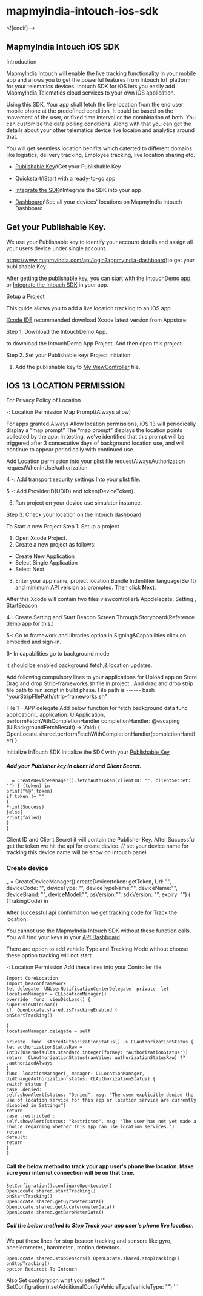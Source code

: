 # mapmyindia-intouch-ios-sdk

<![endif]-->

## MapmyIndia Intouch iOS SDK

Introduction

MapmyIndia Intouch  will enable the live tracking functionality in your mobile app and allows you to get the powerful features from Intouch IoT platform for your telematics devices. Inotuch SDK for iOS lets you easily add MapmyIndia Telematics cloud services to your own iOS application.

Using this SDK, Your app shall fetch the live location from the end user mobile phone at the predefined condition, It could be based on the movement of the user, or fixed time interval or the combination of both. You can customize the data polling conditions. Along with that  you can get the details about your other telematics device live locaion and analytics around that.

You will get seemless location benifits which caterted to different domains like logistics, delivery tracking, Employee tracking, live location sharing etc.

-  [Publishable Key](https://www.mapmyindia.com/api/login?appmyindia-dashboard)ñGet your Publishable Key

-  [Quickstart](https://github.com/MapmyIndia)ñStart with a ready-to-go app

-  [Integrate the SDK](#AddBeaconTrackingSDK)ñIntegrate the SDK into your app

-  [Dashboard](https://intouch.mapmyindia.com/nextgen/#/home/dashboard)ñSee all your devices' locations on MapmyIndia Intouch Dashboard

## Get your Publishable Key.

We use your Publishable key to identify your account details and assign all your users device under single account.

https://www.mapmyindia.com/api/login?appmyindia-dashboard)to get your publishable Key.

After getting the publishable key, you can [start with the IntouchDemo app](https://github.com/MapmyIndia), or [Integrate the Intouch SDK]([https://github.com/MapmyIndia](https://github.com/MapmyIndia)) in your app.

Setup a Project

This guide allows you to add a live location tracking to an iOS app.

[Xcode IDE]() recommended download Xcode latest version from Appstore.

Step 1. Download the IntouchDemo App.

to download the IntouchDemo App Project. And then open this project.

Step 2. Set your Publishable key/ Project Initiation

1.  Add the publishable key to  [My ViewController](https://github.com/MapmyIndia) file.

## IOS 13 LOCATION PERMISSION

For Privacy Policy of Location

-: Location Permission Map Prompt(Always allow)

For apps granted Always Allow location permissions, iOS 13 will periodically display a “map prompt” The “map prompt” displays the location points collected by the app. In testing, we’ve identified that this prompt will be triggered after 3 consecutive days of background location use, and will continue to appear periodically with continued use.

Add Location permission into your plist file
requestAlwaysAuthorization
requestWhenInUseAuthorization

4 -: Add transport security settings Into your plist file.

5 -: Add ProviderID(UDID) and token(DeviceToken).

5.  Run project on your device use simulator instance.

Step 3. Check your location on the Intouch [dashboard](https://intouch.mapmyindia.com/nextgen)

To Start a new Project
Step 1: Setup a project
1.  Open Xcode Project.
2.  Create a new project as follows:
-  Create New Application
-  Select Single Application
-  Select Next

3.  Enter your app name, project location,Bundle Indentifier language(Swift) and minimum API version as prompted. Then click  **Next**.

After this Xcode will contain two files viewcontroller& Appdelegate, Setting , StartBeacon

4-: Create Setting and Start Beacon Screen Through Storyboard(Reference demo app for this.)

5-: Go to framework and libraries option in Signing&Capabilities click on embeded and sign-in.

6-  In capabilities  go to  background mode

it should be enabled background fetch,&  location  updates.

Add following compulsory lines to your applications for Upload app on Store
Drag and drop Strip-frameworks.sh file in project . And drag and drop strip file path to run script in build phase.
File path is ------ bash "yourStripFIlePath/strip-frameworks.sh"

File 1 – APP delegate
Add below function for fetch background data
func  application(_ application: UIApplication,
performFetchWithCompletionHandler completionHandler: @escaping (UIBackgroundFetchResult) -> Void) {
OpenLocate.shared.performFetchWithCompletionHandler(completionHandler)
}

Initialize InTouch SDK
Initialize the SDK with your [Publishable Key](Test)
##### Add your Publisher key in client Id and Client Secret.
```
_ = CreateDeviceManager().fetchAuthToken(clientID: "", clientSecret: "") { (token) in
print("%@",token)
if token != ""
{
Print(Success)
}else{
Print(failed)
}
}
```
Client ID and Client Secret it will  contain the  Publisher Key.
After Successful get the token we  hit the api  for create device.
// set your device name for tracking this device name will be show on Intouch panel.

### Create device
_ =  CreateDeviceManager().createDevice(token: getToken, Url: "", deviceCode:  "", deviceType: "", deviceTypeName:"", deviceName:"", deviceBrand: "", deviceModel:"", osVersion:"", sdkVersion: "", expiry: "") { (TrakingCode) in

After successful api confirmation we get tracking code for Track the location.

You cannot use the MapmyIndia Intouch SDK without these function calls. You will find your keys in your [API Dashboard](http://www.mapmyindia.com/api/dashboard).

There are option to add vehicle Type and Tracking Mode without choose these option tracking will not start.

-: Location Permission
Add these lines into your Controller file
```
Import CoreLocation
Import beaconframework
Set delegate  UNUserNotificationCenterDelegate  private  let  locationManager = CLLocationManager()
override  func  viewDidLoad() {
super.viewDidLoad()
if  OpenLocate.shared.isTrackingEnabled {
onStartTracking()

}
locationManager.delegate = self 

private  func  storedAuthorizationStatus() -> CLAuthorizationStatus {
let authorizationStatusRaw = Int32(UserDefaults.standard.integer(forKey: "AuthorizationStatus"))
return  CLAuthorizationStatus(rawValue: authorizationStatusRaw) ?? .authorizedAlways
}
func  locationManager(_ manager: CLLocationManager, didChangeAuthorization status: CLAuthorizationStatus) {
switch status {
case .denied:
self.showAlert(status: "Denied", msg: "The user explicitly denied the use of location service for this app or location service are currently disabled in Settings")
return
case .restricted :
self.showAlert(status: "Restricted", msg: "The user has not yet made a choice regarding whether this app can use location services.")
return
default:
return
}
}
```
#### Call the below method to track your app user's phone live location. Make sure your internet connection will be on that time.

```
SetConfigration().configureOpenLocate()
OpenLocate.shared.startTracking()
onStartTracking()
OpenLocate.shared.getGyroMeterData()
OpenLocate.shared.getAccelerometerData()
OpenLocate.shared.getBaroMeterData()
```
#####  Call the below method to Stop Track your app user's phone live location.
We put these lines for stop beacon tracking  and  sensors  like gyro, aceelerometer., barometer , motion detectors.

```
OpenLocate.shared.stopSensors() OpenLocate.shared.stopTracking()
onStopTracking()
option Redirect To Intouch
```

Also Set configration what you select
'''
 SetConfigration().setAdditionalConfigVehicleType(vehicleType: "")
'''
